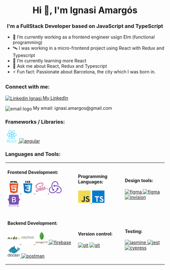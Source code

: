 <h1 align="center">Hi 👋, I'm Ignasi Amargós </h1>
<h3 align="center">I'm a FullStack Developer based on JavaScript and TypeScript</h3>

- 🔭 I’m currently working as a frontend engineer usign Elm (functional programming)
- 🛰 I was working in a micro-frontend project using React with Redux and Typescript
- 🌱 I’m currently learning more React
- 💬 Ask me about React, Redux and Typescript
- ⚡ Fun fact: Passionate about Barcelona, the city which I was born in.


<h3 align="left">Connect with me:</h3>
<p align="left">
<a href="https://www.linkedin.com/in/ignasi-amargos-business-analyst/" target="_blank"><img align="center" src="https://cdn1.iconfinder.com/data/icons/logotypes/32/square-linkedin-512.png" alt="Linkedin Ignasi" height="40" width="40"/> <span> My LinkedIn </span> </a>
<p align="left">
<img align="center" src="https://i.blogs.es/d99c32/new_logo_gmail.svg/450_1000.png" alt="email logo" height="30" width="40"/> <span>My email: ignasi.amargos@gmail.com</span>
  

<h3 align="left">Frameworks / Libraries:</h3>
<p align="left">  
<a href="https://reactjs.org/" target="_blank"> <img src="https://raw.githubusercontent.com/devicons/devicon/master/icons/react/react-original-wordmark.svg" alt="react" width="40" height="40"/> </a> 
<a href="https://angular.io" target="_blank"> <img src="https://angular.io/assets/images/logos/angular/angular.svg" alt="angular" width="40" height="40"/> </a> 
</p>

<h3 align="left">Languages and Tools:</h3>

<table align="center">
  <tbody>
    <tr>
      <td>
        <h4 align="left">Frontend Development:</h4>
        <p align="left"> 
          <a href="https://www.w3.org/html/" target="_blank"> <img src="https://raw.githubusercontent.com/devicons/devicon/master/icons/html5/html5-original-wordmark.svg" alt="html5" width="40" height="40"/> </a> 
          <a href="https://www.w3schools.com/css/" target="_blank"> <img src="https://raw.githubusercontent.com/devicons/devicon/master/icons/css3/css3-original-wordmark.svg" alt="css3" width="40" height="40"/> </a> 
          <a href="https://sass-lang.com" target="_blank"> <img src="https://raw.githubusercontent.com/devicons/devicon/master/icons/sass/sass-original.svg" alt="sass" width="40" height="40"/> </a> 
          <a href="https://redux.js.org" target="_blank"> <img src="https://raw.githubusercontent.com/devicons/devicon/master/icons/redux/redux-original.svg" alt="redux" width="40" height="40"/> </a>
          <a href="https://getbootstrap.com" target="_blank"> <img src="https://raw.githubusercontent.com/devicons/devicon/master/icons/bootstrap/bootstrap-plain-wordmark.svg" alt="bootstrap" width="40" height="40"/> </a>  
        </p> 
      </td>
      <td>
        <h4 align="left">Programming Languages:</h4>
        <p align="left"> 
          <a href="https://developer.mozilla.org/en-US/docs/Web/JavaScript" target="_blank"> <img src="https://raw.githubusercontent.com/devicons/devicon/master/icons/javascript/javascript-original.svg" alt="javascript" width="40" height="40"/> </a>  
          <a href="https://www.typescriptlang.org/" target="_blank"> <img src="https://raw.githubusercontent.com/devicons/devicon/master/icons/typescript/typescript-original.svg" alt="typescript" width="40" height="40"/> </a> 
        </p>    
      </td> 
      <td>
        <h4 align="left">Design tools:</h4>
        <p align="left"> 
          <a href="https://www.figma.com/" target="_blank"> <img src="https://www.vectorlogo.zone/logos/figma/figma-icon.svg" alt="figma" width="40" height="40"/> </a> 
          <a href="https://www.zeplin.io/" target="_blank"> <img src="https://www.vectorlogo.zone/logos/zeplinio/zeplinio-icon.svg" alt="figma" width="40" height="40"/> </a>
          <a href="https://www.invisionapp.com/" target="_blank"> <img src="https://icons-for-free.com/download-icon-invision+logo+network+social+icon-1320086258631241956_512.png" alt="invision" width="40" height="40"/> </a>
        </p>    
      </td>
    </tr>
    <tr>
      <td>
        <h4 align="left">Backend Development:</h4>
        <p align="left"> 
          <a href="https://nodejs.org" target="_blank"> <img src="https://raw.githubusercontent.com/devicons/devicon/master/icons/nodejs/nodejs-original-wordmark.svg" alt="nodejs" width="40" height="40"/> </a> 
          <a href="https://expressjs.com" target="_blank"> <img src="https://raw.githubusercontent.com/devicons/devicon/master/icons/express/express-original-wordmark.svg" alt="express" width="40" height="40"/> </a> 
          <a href="https://www.mongodb.com/" target="_blank"> <img src="https://raw.githubusercontent.com/devicons/devicon/master/icons/mongodb/mongodb-original-wordmark.svg" alt="mongodb" width="40" height="40"/> </a> 
          <a href="https://firebase.google.com/" target="_blank"> <img src="https://www.vectorlogo.zone/logos/firebase/firebase-icon.svg" alt="firebase" width="40" height="40"/> </a> 
           <a href="https://www.docker.com/" target="_blank"> <img src="https://raw.githubusercontent.com/devicons/devicon/master/icons/docker/docker-original-wordmark.svg" alt="docker" width="40" height="40"/> </a> 
          <a href="https://postman.com" target="_blank"> <img src="https://www.vectorlogo.zone/logos/getpostman/getpostman-icon.svg" alt="postman" width="40" height="40"/> </a> 
        </p>
        </td>
        <td>  
          <h4 align="left">Version control:</h4>
          <p align="left"> 
            <a href="https://git-scm.com/" target="_blank"> <img src="https://www.vectorlogo.zone/logos/git-scm/git-scm-icon.svg" alt="git" width="40" height="40"/></a>
            <a href="https://github.com/" target="_blank"> <img src="https://github.githubassets.com/images/modules/logos_page/GitHub-Mark.png" alt="git" width="40" height="40"/></a>
        </p>         
      </td>
      <td>
        <h4 align="left">Testing:</h4>
        <p align="left"> 
          <a href="https://jasmine.github.io/" target="_blank"> <img src="https://www.vectorlogo.zone/logos/jasmine/jasmine-icon.svg" alt="jasmine" width="40" height="40"/> </a> 
          <a href="https://jestjs.io" target="_blank"> <img src="https://www.vectorlogo.zone/logos/jestjsio/jestjsio-icon.svg" alt="jest" width="40" height="40"/> </a> 
          <a href="https://www.cypress.io/" target="_blank"> <img src="https://avatars.githubusercontent.com/u/8908513?s=200&v=4" alt="cypress" width="40" height="40"/> </a>
  </p>
      </td>
    </tr>
  </tbody>
</table>
